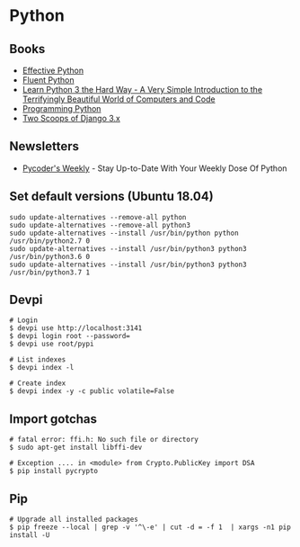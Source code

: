 # Python

## Books

* [Effective Python](https://effectivepython.com/)
* [Fluent Python](https://www.oreilly.com/library/view/fluent-python/9781491946237/)
* [Learn Python 3 the Hard Way - A Very Simple Introduction to the Terrifyingly Beautiful World of Computers and Code](https://www.goodreads.com/book/show/35561829-learn-python-3-the-hard-way)
* [Programming Python](https://www.oreilly.com/library/view/programming-python-4th/9781449398712/)
* [Two Scoops of Django 3.x](https://www.feldroy.com/books/two-scoops-of-django-3-x)

## Newsletters

* [Pycoder's Weekly](https://pycoders.com/) - Stay Up-to-Date With Your Weekly Dose Of Python

## Set default versions (Ubuntu 18.04)

```
sudo update-alternatives --remove-all python
sudo update-alternatives --remove-all python3
sudo update-alternatives --install /usr/bin/python python /usr/bin/python2.7 0
sudo update-alternatives --install /usr/bin/python3 python3 /usr/bin/python3.6 0
sudo update-alternatives --install /usr/bin/python3 python3 /usr/bin/python3.7 1
```

## Devpi
```
# Login
$ devpi use http://localhost:3141
$ devpi login root --password=
$ devpi use root/pypi

# List indexes
$ devpi index -l

# Create index
$ devpi index -y -c public volatile=False
```

## Import gotchas
```
# fatal error: ffi.h: No such file or directory
$ sudo apt-get install libffi-dev

# Exception .... in <module> from Crypto.PublicKey import DSA
$ pip install pycrypto
```

## Pip
```
# Upgrade all installed packages
$ pip freeze --local | grep -v '^\-e' | cut -d = -f 1  | xargs -n1 pip install -U
```
